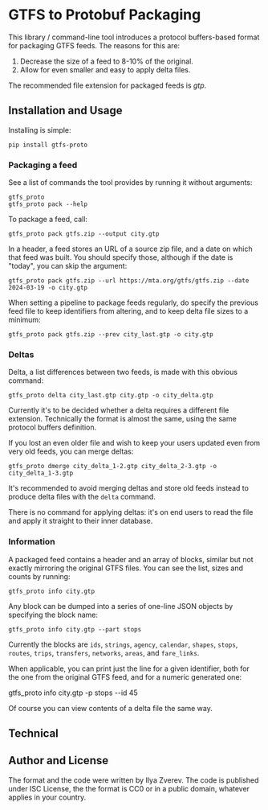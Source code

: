 # GTFS to Protobuf Packaging

This library / command-line tool introduces a protocol buffers-based format
for packaging GTFS feeds. The reasons for this are:

1. Decrease the size of a feed to 8-10% of the original.
2. Allow for even smaller and easy to apply delta files.

The recommended file extension for packaged feeds is _gtp_.

## Installation and Usage

Installing is simple:

    pip install gtfs-proto

### Packaging a feed

See a list of commands the tool provides by running it without arguments:

    gtfs_proto
    gtfs_proto pack --help

To package a feed, call:

    gtfs_proto pack gtfs.zip --output city.gtp

In a header, a feed stores an URL of a source zip file, and a date on which
that feed was built. You should specify those, although if the date is "today",
you can skip the argument:

    gtfs_proto pack gtfs.zip --url https://mta.org/gtfs/gtfs.zip --date 2024-03-19 -o city.gtp

When setting a pipeline to package feeds regularly, do specify the previous feed
file to keep identifiers from altering, and to keep delta file sizes to a minimum:

    gtfs_proto pack gtfs.zip --prev city_last.gtp -o city.gtp

### Deltas

Delta, a list differences between two feeds, is made with this obvious command:

    gtfs_proto delta city_last.gtp city.gtp -o city_delta.gtp

Currently it's to be decided whether a delta requires a different file extension.
Technically the format is almost the same, using the same protocol buffers definition.

If you lost an even older file and wish to keep your users updated even from very
old feeds, you can merge deltas:

    gtfs_proto dmerge city_delta_1-2.gtp city_delta_2-3.gtp -o city_delta_1-3.gtp

It's recommended to avoid merging deltas and store old feeds instead to produce
delta files with the `delta` command.

There is no command for applying deltas: it's on end users to read the file and
apply it straight to their inner database.

### Information

A packaged feed contains a header and an array of blocks, similar but not exactly mirroring
the original GTFS files. You can see the list, sizes and counts by running:

    gtfs_proto info city.gtp

Any block can be dumped into a series of one-line JSON objects by specifying
the block name:

    gtfs_proto info city.gtp --part stops

Currently the blocks are `ids`, `strings`, `agency`, `calendar`, `shapes`,
`stops`, `routes`, `trips`, `transfers`, `networks`, `areas`, and `fare_links`.

When applicable, you can print just the line for a given identifier,
both for the one from the original GTFS feed, and for a numeric generated one:

   gtfs_proto info city.gtp -p stops --id 45

Of course you can view contents of a delta file the same way.

## Technical

## Author and License

The format and the code were written by Ilya Zverev. The code is published under ISC License,
the the format is CC0 or in a public domain, whatever applies in your country.
